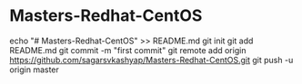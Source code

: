 # Masters-Redhat-CentOS
echo "# Masters-Redhat-CentOS" >> README.md
git init
git add README.md
git commit -m "first commit"
git remote add origin https://github.com/sagarsvkashyap/Masters-Redhat-CentOS.git
git push -u origin master
